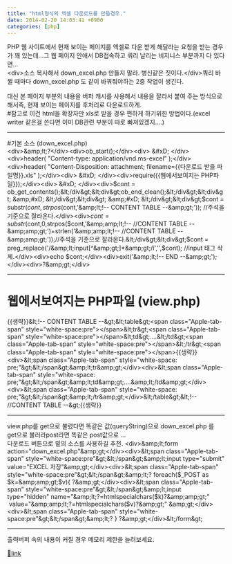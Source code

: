 ```yaml
---
title: "html형식의 엑셀 다운로드를 만들경우."
date: 2014-02-20 14:03:41 +0900
categories: [php]
---
```


PHP 웹 사이트에서 현재 보이는 페이지를 엑셀로 다운 받게 해달라는 요청을 받는 경우가 꽤 있는데...그 웹 페이지 안애서 DB접속하고 쿼리 날리는 비지니스 부분까지 다 있다면...  
&lt;div&gt;소스 복사해서 down_excel.php 만들지 말라. 병신같은 짓이다.&lt;/div&gt;쿼리 바뀔 때마다 down_excel.php 도 같이 바꿔줘야하는 2중 작업이 생긴다.  
  
대신 본 페이지 부분의 내용을 버퍼 캐시를 사용해서 내용을 잘라서 붙여 주는 방식으로 해서즉, 현재 보이는 페이지를 후처리로 다운로드하게.  
#참고로 이건 html을 확장자만 xls로 받을 경우 편하게 하기위한 방법이다.(excel writer 같은걸 쓴다면 이미 DB관련 부분이 따로 빠져있겠지....)  
- - - - - -

#기본 소스 (down_excel.php)  
&lt;div&gt;&amp;amp;lt;?&lt;/div&gt;&lt;div&gt;ob_start();&lt;/div&gt;&lt;div&gt;  &amp;#xD;
&lt;/div&gt;&lt;div&gt;header( "Content-type: application/vnd.ms-excel" );&lt;/div&gt;&lt;div&gt;header( "Content-Disposition: attachment; filename={{다운로드 받을 파일명}}.xls" );&lt;/div&gt;&lt;div&gt;  &amp;#xD;
&lt;/div&gt;&lt;div&gt;require({{웹에서보여지는 PHP파일}});&lt;/div&gt;&lt;div&gt;  &amp;#xD;
&lt;/div&gt;&lt;div&gt;$cont = ob_get_contents();&lt;/div&gt;&lt;div&gt;ob_end_clean();&lt;/div&gt;&lt;div&gt;  &amp;#xD;
&lt;/div&gt;&lt;div&gt;  &amp;#xD;
&lt;/div&gt;&lt;div&gt;$cont = substr($cont,strpos($cont,'&amp;amp;lt;!-- CONTENT TABLE --&amp;amp;gt;')); //주석을 기준으로 잘라온다.&lt;/div&gt;&lt;div&gt;$cont = substr($cont,0,strpos($cont,'&amp;amp;lt;!-- //CONTENT TABLE --&amp;amp;gt;')+strlen('&amp;amp;lt;!-- //CONTENT TABLE --&amp;amp;gt;'));//주석을 기준으로 잘라온다.&lt;/div&gt;&lt;div&gt;$cont = preg_replace('/&amp;amp;lt;input[^&amp;amp;gt;]*&amp;amp;gt;/i','',$cont); //input 태그 삭제.&lt;/div&gt;&lt;div&gt;echo $cont;&lt;/div&gt;&lt;div&gt;exit('&amp;amp;lt;!-- END --&amp;amp;gt;');&lt;/div&gt;&lt;div&gt;?&amp;amp;gt;&lt;/div&gt;  
- - - - - -

# 웹에서보여지는 PHP파일 (view.php)  
{{생략}}&amp;lt;!-- CONTENT TABLE --&amp;gt;&amp;lt;table&amp;gt;&lt;span class="Apple-tab-span" style="white-space:pre"&gt;&lt;/span&gt;&amp;lt;tr&amp;gt;&lt;span class="Apple-tab-span" style="white-space:pre"&gt;&lt;/span&gt;&amp;lt;td&amp;gt;....&amp;lt;/td&amp;gt;&lt;span class="Apple-tab-span" style="white-space:pre"&gt;&lt;/span&gt;&amp;lt;/tr&amp;gt;&lt;span class="Apple-tab-span" style="white-space:pre"&gt;&lt;/span&gt;{{생략}}&lt;div&gt;&amp;lt;span class="Apple-tab-span" style="white-space: pre;"&amp;gt;&amp;lt;/span&amp;gt;&amp;amp;lt;tr&amp;amp;gt;&lt;/div&gt;&lt;div&gt;&amp;lt;span class="Apple-tab-span" style="white-space: pre;"&amp;gt;&amp;lt;/span&amp;gt;&amp;amp;lt;td&amp;amp;gt;....&amp;amp;lt;/td&amp;amp;gt;&lt;/div&gt;&lt;div&gt;&amp;lt;span class="Apple-tab-span" style="white-space: pre;"&amp;gt;&amp;lt;/span&amp;gt;&amp;amp;lt;/tr&amp;amp;gt;&lt;/div&gt;&amp;lt;/table&amp;gt;&amp;lt;!-- //CONTENT TABLE --&amp;gt;{{생략}}  
- - - - - -

  
view.php를 get으로 불렸다면 똑같은 값(queryString)으로 down_excel.php 를 get으로 불러라post라면 똑같은 post값으로 ...   
다운로드 버튼으로 밑의 소스를 사용하길 추천. &lt;div&gt;&amp;amp;lt;form action="down_excel.php"&amp;amp;gt;&lt;/div&gt;&lt;div&gt;&amp;lt;span class="Apple-tab-span" style="white-space:pre"&amp;gt;&amp;lt;/span&amp;gt;&amp;amp;lt;input type="submit" value="EXCEL 저장"&amp;amp;gt;&lt;/div&gt;&lt;div&gt;&amp;lt;span class="Apple-tab-span" style="white-space:pre"&amp;gt;&amp;lt;/span&amp;gt;&amp;amp;lt;? foreach($_POST as $k=&amp;amp;gt;$v){ ?&amp;amp;gt;&lt;/div&gt;&lt;div&gt;&amp;lt;span class="Apple-tab-span" style="white-space:pre"&amp;gt;&amp;lt;/span&amp;gt;&amp;amp;lt;input type="hidden" name="&amp;amp;lt;?=htmlspecialchars($k)?&amp;amp;gt;"  value="&amp;amp;lt;?=htmlspecialchars($v)?&amp;amp;gt;" &amp;amp;gt;&lt;/div&gt;&lt;div&gt;&amp;lt;span class="Apple-tab-span" style="white-space:pre"&amp;gt;&amp;lt;/span&amp;gt;&amp;amp;lt;? } ?&amp;amp;gt;&lt;/div&gt;&amp;lt;/form&amp;gt;  
- - - - - -

출력버퍼 속의 내용이 커질 경우 메모리 제한을 늘려보세요.


[🔗link](http://www.mins01.com/mh/tech/read/865)